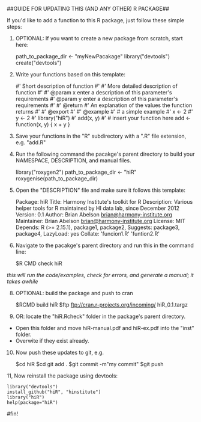 ##GUIDE FOR UPDATING THIS (AND ANY OTHER) R PACKAGE##

If you'd like to add a function to this R package,
just follow these simple steps:

1. OPTIONAL: If you want to create a new package from scratch, start here:

    path_to_package_dir <- "myNewPacakage"
    library("devtools")
    create("devtools")

2. Write your functions based on this template:

    \#' Short description of function
    \#'
    \#' More detailed description of function
    \#'
    \#' @param x enter a description of this parameter's requirements
    \#' @param y enter a description of this parameter's requirements
    \#'
    \#' @return
    \#' An explanation of the values the function returns
    \#'
    \#' @export
    \#'
    \#' @example
    \#' # a simple example
    \#' x <- 2
    \#' y <- 2
    \#' library("hiR")
    \#' add(x, y)
    \#'
    \# insert your function here
    add <- function(x, y) {
        x + y
    }

3. Save your functions in the "R" subdirectory with a ".R" file extension, e.g. "add.R"

4. Run the following command the pacakge's parent directory to build your NAMESPACE, DESCRIPTION, and manual files.

    library("roxygen2")
    path_to_package_dir <- "hiR"
    roxygenise(path_to_package_dir)

5. Open the "DESCRIPTION" file and make sure it follows this template:

    Package: hiR
    Title: Harmony Institute's toolkit for R
    Description: Various helper tools for R maintained by HI data lab, since
        December 2012
    Version: 0.1
    Author: Brian Abelson <brian@harmony-institute.org>
    Maintainer: Brian Abelson <brian@harmony-institute.org>
    License: MIT
    Depends:
        R (>= 2.15.1),
        package1,
        package2,
    Suggests:
        package3,
        package4,
    LazyLoad: yes
    Collate:
        'funcion1.R'
        'funtion2.R'


6. Navigate to the pacakge's parent directory and run this in the command line:

    $R CMD check hiR

_this will run the code/examples, check for errors, and generate a manual; it takes awhile_

8. OPTIONAL: build the package and push to cran

    $RCMD build hiR
    $ftp ftp://cran.r-projects.org/incoming/ hiR_0.1.targz

9. OR: locate the "hiR.Rcheck" folder in the package's parent directory.
* Open this folder and move hiR-manual.pdf and hiR-ex.pdf into the "inst" folder.
* Overwite if they exist already.

10. Now push these updates to git, e.g.

    $cd hiR
    $cd git add .
    $git commit -m"my commit"
    $git push

11, Now reinstall the package using devtools:

    library("devtools")
    install_github("hiR", "hinstitute")
    library("hiR")
    help(package="hiR")

#fin!









